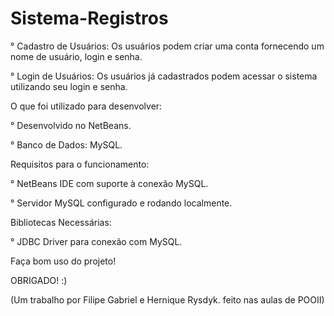# Sistema-Registros

° Cadastro de Usuários: Os usuários podem criar uma conta fornecendo um nome de usuário, login e senha.

° Login de Usuários: Os usuários já cadastrados podem acessar o sistema utilizando seu login e senha.

O que foi utilizado para desenvolver:

° Desenvolvido no NetBeans.

° Banco de Dados: MySQL.

Requisitos para o funcionamento:

° NetBeans IDE com suporte à conexão MySQL.

° Servidor MySQL configurado e rodando localmente.

Bibliotecas Necessárias:

° JDBC Driver para conexão com MySQL.

Faça bom uso do projeto!

OBRIGADO! :)

(Um trabalho por Filipe Gabriel e Hernique Rysdyk. feito nas aulas de POOII)
